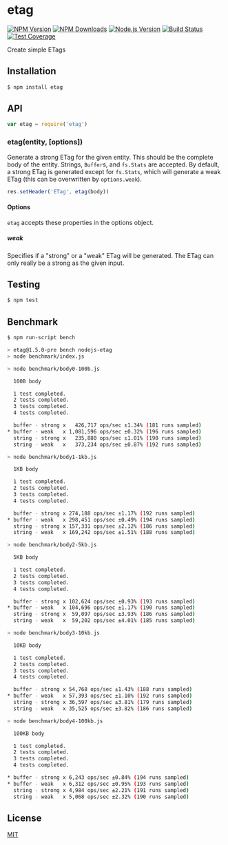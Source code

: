 # etag

[![NPM Version][npm-image]][npm-url]
[![NPM Downloads][downloads-image]][downloads-url]
[![Node.js Version][node-version-image]][node-version-url]
[![Build Status][travis-image]][travis-url]
[![Test Coverage][coveralls-image]][coveralls-url]

Create simple ETags

## Installation

```sh
$ npm install etag
```

## API

```js
var etag = require('etag')
```

### etag(entity, [options])

Generate a strong ETag for the given entity. This should be the complete
body of the entity. Strings, `Buffer`s, and `fs.Stats` are accepted. By
default, a strong ETag is generated except for `fs.Stats`, which will
generate a weak ETag (this can be overwritten by `options.weak`).

```js
res.setHeader('ETag', etag(body))
```

#### Options

`etag` accepts these properties in the options object.

##### weak

Specifies if a "strong" or a "weak" ETag will be generated. The ETag can only
really be a strong as the given input.

## Testing

```sh
$ npm test
```

## Benchmark

```bash
$ npm run-script bench

> etag@1.5.0-pre bench nodejs-etag
> node benchmark/index.js

> node benchmark/body0-100b.js

  100B body

  1 test completed.
  2 tests completed.
  3 tests completed.
  4 tests completed.

  buffer - strong x   426,717 ops/sec ±1.34% (181 runs sampled)
* buffer - weak   x 1,081,596 ops/sec ±0.32% (196 runs sampled)
  string - strong x   235,880 ops/sec ±1.01% (190 runs sampled)
  string - weak   x   373,234 ops/sec ±0.87% (192 runs sampled)

> node benchmark/body1-1kb.js

  1KB body

  1 test completed.
  2 tests completed.
  3 tests completed.
  4 tests completed.

  buffer - strong x 274,188 ops/sec ±1.17% (192 runs sampled)
* buffer - weak   x 298,451 ops/sec ±0.49% (194 runs sampled)
  string - strong x 157,331 ops/sec ±2.12% (186 runs sampled)
  string - weak   x 169,242 ops/sec ±1.51% (188 runs sampled)

> node benchmark/body2-5kb.js

  5KB body

  1 test completed.
  2 tests completed.
  3 tests completed.
  4 tests completed.

  buffer - strong x 102,624 ops/sec ±0.93% (193 runs sampled)
* buffer - weak   x 104,696 ops/sec ±1.17% (190 runs sampled)
  string - strong x  59,097 ops/sec ±3.93% (186 runs sampled)
  string - weak   x  59,202 ops/sec ±4.01% (185 runs sampled)

> node benchmark/body3-10kb.js

  10KB body

  1 test completed.
  2 tests completed.
  3 tests completed.
  4 tests completed.

  buffer - strong x 54,768 ops/sec ±1.43% (188 runs sampled)
* buffer - weak   x 57,393 ops/sec ±1.10% (192 runs sampled)
  string - strong x 36,597 ops/sec ±3.81% (179 runs sampled)
  string - weak   x 35,525 ops/sec ±3.82% (186 runs sampled)

> node benchmark/body4-100kb.js

  100KB body

  1 test completed.
  2 tests completed.
  3 tests completed.
  4 tests completed.

* buffer - strong x 6,243 ops/sec ±0.84% (194 runs sampled)
* buffer - weak   x 6,312 ops/sec ±0.95% (193 runs sampled)
  string - strong x 4,984 ops/sec ±2.21% (191 runs sampled)
  string - weak   x 5,068 ops/sec ±2.32% (190 runs sampled)
```

## License

[MIT](LICENSE)

[npm-image]: https://img.shields.io/npm/v/etag.svg?style=flat
[npm-url]: https://npmjs.org/package/etag
[node-version-image]: https://img.shields.io/node/v/etag.svg?style=flat
[node-version-url]: http://nodejs.org/download/
[travis-image]: https://img.shields.io/travis/jshttp/etag.svg?style=flat
[travis-url]: https://travis-ci.org/jshttp/etag
[coveralls-image]: https://img.shields.io/coveralls/jshttp/etag.svg?style=flat
[coveralls-url]: https://coveralls.io/r/jshttp/etag?branch=master
[downloads-image]: https://img.shields.io/npm/dm/etag.svg?style=flat
[downloads-url]: https://npmjs.org/package/etag
